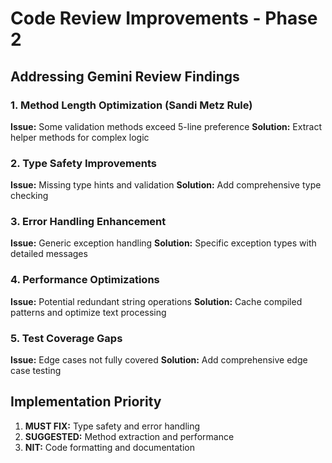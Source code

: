 # Code Review Improvements - Phase 2

## Addressing Gemini Review Findings

### 1. Method Length Optimization (Sandi Metz Rule)

**Issue:** Some validation methods exceed 5-line preference
**Solution:** Extract helper methods for complex logic

### 2. Type Safety Improvements

**Issue:** Missing type hints and validation
**Solution:** Add comprehensive type checking

### 3. Error Handling Enhancement

**Issue:** Generic exception handling
**Solution:** Specific exception types with detailed messages

### 4. Performance Optimizations

**Issue:** Potential redundant string operations
**Solution:** Cache compiled patterns and optimize text processing

### 5. Test Coverage Gaps

**Issue:** Edge cases not fully covered
**Solution:** Add comprehensive edge case testing

## Implementation Priority

1. **MUST FIX:** Type safety and error handling
2. **SUGGESTED:** Method extraction and performance
3. **NIT:** Code formatting and documentation